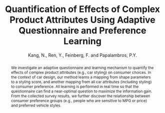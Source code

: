 ---
layout: project
shorttitle: "Quantification of Effects of Complex Product
Attributes"
title:  "Quantification of Effects of Complex Product
         Attributes Using Adaptive Questionnaire and Preference Learning"
author: Kang, N., Ren, Y., Feinberg, F. and Papalambros, P.Y.
authorlink:
categories: project-crowdsourcing
publishdate: 2016
image: _images/complexattribute/image.png
summaryimg: _images/complexattribute/summaryimg.png
imgcaption: "Survey interface for the active questionnaire: Vehicle models and attributes are generated
in real time according to participants' previous answers."
abstract: "We investigate an adaptive questionnaire and learning mechanism to quantify the effects of
complex product attributes (e.g., car styling) on consumer choices. In the context of car design,
our method learns a mapping from
shape parameters to a styling score, and another mapping from all car attributes (including styling)
to consumer preference. All learning is performed in real time so that the questionnaire can find a near-optimal
question to maximize the information gain. From the collected survey results, we further discover the
relationship between consumer preference groups (e.g., people who are sensitive to MPG or price) and
preferred vehicle styles."
---